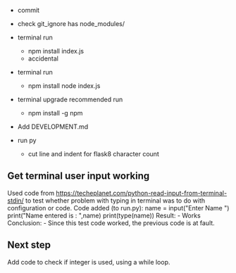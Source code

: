 - commit

- check git_ignore has node_modules/

- terminal run 
    - npm install index.js
    - accidental

- terminal run
    - npm install node index.js

- terminal upgrade recommended
    run
    - npm install -g npm

- Add DEVELOPMENT.md

- run py
    - cut line and indent for flask8 character count

## Get terminal user input working

Used code from https://techeplanet.com/python-read-input-from-terminal-stdin/ to test whether problem with typing in terminal was to do with configuration or code.
Code added (to run.py):
    name = input("Enter Name ")
    print("Name entered is : ",name)
    print(type(name))
Result:
    - Works
Conclusion:
    - Since this test code worked, the previous code is at fault.

## Next step

Add code to check if integer is used, using a while loop.